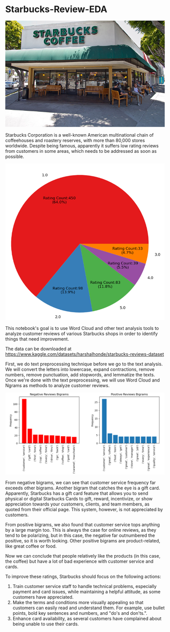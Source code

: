 # Starbucks-Review-EDA

![](https://github.com/ChrisAntococt471/Starbucks-Review-EDA/blob/main/CAFE.jpg)

Starbucks Corporation is a well-known American multinational chain of coffeehouses and roastery reserves, with more than 80,000 stores worldwide. Despite being famous, apparently it suffers low rating reviews from customers in some areas, which needs to be addressed as soon as possible.

![](https://github.com/ChrisAntococt471/Starbucks-Review-EDA/blob/main/Rating.png)

This notebook's goal is to use Word Cloud and other text analysis tools to analyze customer reviews of various Starbucks shops in order to identify things that need improvement.

The data can be downloaded at https://www.kaggle.com/datasets/harshalhonde/starbucks-reviews-dataset

First, we do text preprocessing technique before we go to the text analysis. We will convert the letters into lowercase, expand contractions, remove numbers, remove punctuation, add stopwords, and lemmatize the texts. Once we're done with the text preprocessing, we will use Word Cloud and Ngrams as methods to analyze customer reviews.

![](https://github.com/ChrisAntococt471/Starbucks-Review-EDA/blob/main/Negative%20Bigrams%201.png)

From negative bigrams, we can see that customer service frequency far exceeds other bigrams. Another bigram that catches the eye is a gift card. Apparently, Starbucks has a gift card feature that allows you to send physical or digital Starbucks Cards to gift, reward, incentivize, or show appreciation towards your customers, clients, and team members, as quoted from their official page. This system, however, is not appreciated by customers.

From positive bigrams, we also found that customer service tops anything by a large margin too. This is always the case for online reviews, as they tend to be polarizing, but in this case, the negative far outnumbered the positive, so it is worth looking. Other positive bigrams are product-related, like great coffee or food.

Now we can conclude that people relatively like the products (in this case, the coffee) but have a lot of bad experience with customer service and cards.

To improve these ratings, Starbucks should focus on the following actions:

1. Train customer service staff to handle technical problems, especially payment and card issues, while maintaining a helpful attitude, as some customers have appreciated.
2. Make the terms and conditions more visually appealing so that customers can easily read and understand them. For example, use bullet points, bold key sentences and numbers, and "do's and don'ts.".
3. Enhance card availability, as several customers have complained about being unable to use their cards.
